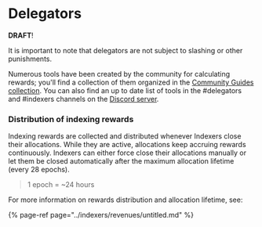 # Delegators

**DRAFT**!





It is important to note that delegators are not subject to slashing or other punishments.



Numerous tools have been created by the community for calculating rewards; you'll find a collection of them organized in the [Community Guides collection](https://www.notion.so/Community-Guides-abbb10f4dba040d5ba81648ca093e70c). You can also find an up to date list of tools in the \#delegators and \#indexers channels on the [Discord server](https://discord.gg/vtvv7FP).



### Distribution of indexing rewards

Indexing rewards are collected and distributed whenever Indexers close their allocations. While they are active, allocations keep accruing rewards continuously. Indexers can either force close their allocations manually or let them be closed automatically after the maximum allocation lifetime \(every 28 epochs\). 

> 1 epoch = ~24 hours

For more information on rewards distribution and allocation lifetime, see:

{% page-ref page="../indexers/revenues/untitled.md" %}




